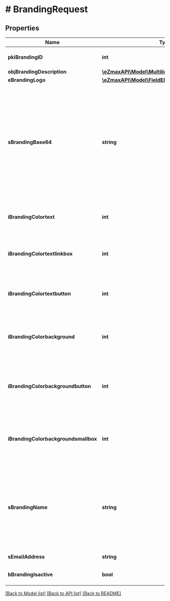 # # BrandingRequest

## Properties

Name | Type | Description | Notes
------------ | ------------- | ------------- | -------------
**pkiBrandingID** | **int** | The unique ID of the Branding | [optional]
**objBrandingDescription** | [**\eZmaxAPI\Model\MultilingualBrandingDescription**](MultilingualBrandingDescription.md) |  |
**eBrandingLogo** | [**\eZmaxAPI\Model\FieldEBrandingLogo**](FieldEBrandingLogo.md) |  |
**sBrandingBase64** | **string** | The Base64 encoded binary content of the branding logo. This need to match image type selected in eBrandingLogo if you supply an image. If you select &#39;Default&#39;, the logo will be deleted and the default one will be used. | [optional]
**iBrandingColortext** | **int** | The color of the text. This is a RGB color converted into integer |
**iBrandingColortextlinkbox** | **int** | The color of the text in the link box. This is a RGB color converted into integer |
**iBrandingColortextbutton** | **int** | The color of the text in the button. This is a RGB color converted into integer |
**iBrandingColorbackground** | **int** | The color of the background. This is a RGB color converted into integer |
**iBrandingColorbackgroundbutton** | **int** | The color of the background of the button. This is a RGB color converted into integer |
**iBrandingColorbackgroundsmallbox** | **int** | The color of the background of the small box. This is a RGB color converted into integer |
**sBrandingName** | **string** | The name of the Branding  This value will only be set if you wish to overwrite the default name. If you want to keep the default name, leave this property empty | [optional]
**sEmailAddress** | **string** | The email address. | [optional]
**bBrandingIsactive** | **bool** | Whether the Branding is active or not |

[[Back to Model list]](../../README.md#models) [[Back to API list]](../../README.md#endpoints) [[Back to README]](../../README.md)
